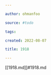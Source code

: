 ```yaml
---

author: ohmanfoo

source: #todo

tags: 

created: 2022-08-07

title: 1918

---
```

[[1918.md]]#1918.md